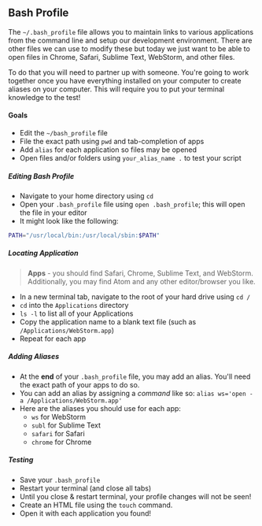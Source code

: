 ## Bash Profile

The `~/.bash_profile` file allows you to maintain links to various applications from the command line and setup our development environment. There are other files we can use to modify these but today we just want to be able to open files in Chrome, Safari, Sublime Text, WebStorm, and other files.

To do that you will need to partner up with someone. You're going to work together once you have everything installed on your computer to create aliases on your computer. This will require you to put your terminal knowledge to the test!

#### Goals

- Edit the `~/bash_profile` file
- File the exact path using `pwd` and tab-completion of apps
- Add `alias` for each application so files may be opened
- Open files and/or folders using `your_alias_name .` to test your script


##### Editing Bash Profile

- Navigate to your home directory using `cd`
- Open your `.bash_profile` file using `open .bash_profile`; this will open the file in your editor
- It might look like the following:

```bash
PATH="/usr/local/bin:/usr/local/sbin:$PATH"
```

##### Locating Application

> **Apps** - you should find Safari, Chrome, Sublime Text, and WebStorm. Additionally, you may find Atom and any other editor/browser you like.

- In a new terminal tab, navigate to the root of your hard drive using `cd /`
- `cd` into the `Applications` directory
- `ls -l` to list all of your Applications
- Copy the application name to a blank text file (such as `/Applications/WebStorm.app`)
- Repeat for each app

##### Adding Aliases

- At the **end** of your `.bash_profile` file, you may add an alias. You'll need the exact path of your apps to do so.
- You can add an alias by assigning a _command_ like so: `alias ws='open -a /Applications/WebStorm.app'`
- Here are the aliases you should use for each app:
  * `ws` for WebStorm
  * `subl` for Sublime Text
  * `safari` for Safari
  * `chrome` for Chrome

##### Testing

- Save your `.bash_profile`
- Restart your terminal (and close all tabs)
- Until you close & restart terminal, your profile changes will not be seen!
- Create an HTML file using the `touch` command.
- Open it with each application you found!
